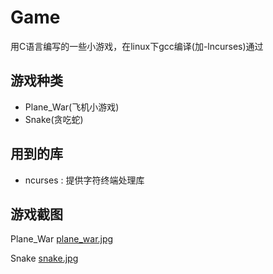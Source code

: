 # Game

用C语言编写的一些小游戏，在linux下gcc编译(加-lncurses)通过

## 游戏种类

- Plane_War(飞机小游戏)
- Snake(贪吃蛇)

## 用到的库

- ncurses : 提供字符终端处理库


## 游戏截图

Plane_War
[plane_war.jpg](http://7xkt5c.com1.z0.glb.clouddn.com/plane_war.jpg)

Snake
[snake.jpg](http://7xkt5c.com1.z0.glb.clouddn.com/snake.jpg)





